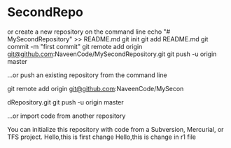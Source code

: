 # SecondRepo
or create a new repository on the command line
echo "# MySecondRepository" >> README.md
git init
git add README.md
git commit -m "first commit"
git remote add origin git@github.com:NaveenCode/MySecondRepository.git
git push -u origin master
                

…or push an existing repository from the command line

git remote add origin git@github.com:NaveenCode/MySecon

dRepository.git
git push -u origin master

…or import code from another repository

You can initialize this repository with code from a Subversion, Mercurial, or TFS project.
Hello,this is first change
Hello,this is change in r1 file
